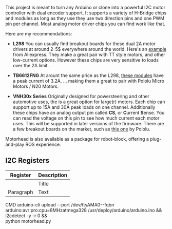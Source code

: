 This project is meant to turn any Arduino or clone into a powerful I2C motor controller with dual encoder support. It supports a variety of H-Bridge chips and modules as long as they use they use two direction pins and one PWM pin per channel. Most analog motor driver chips you can find work like that. 

Here are my recommendations:

* **L298** You can usually find breakout boards for these dual 2A motor drivers at around 2-5$ everywhere around the world. Here's an [example](https://www.aliexpress.com/item/1005001621936295.html) from Aliexpress. They make a great pair with TT style motors, and other low-current options. However these chips are very sensitive to loads over the 2A limit.

* **TB6612FNG**
	At arount the same price as the L298, [these modules](https://shop.pimoroni.com/products/tb6612fng-dual-motor-driver-carrier
) have a peak current of 3.2A. ... making them a great to pair with Pololu Micro Motors / N20 Motors. 
	
* **VNH30x Series**
	Originally designed for powersteering and other automotive uses, the is a great option for large(r) motors. Each chip can support up to 15A and 30A peak loads on one channel. Additionally these chips have an analog output pin called **CS**, or **C**urrent **S**ense. You can read the voltage on this pin to see how much current each motor uses. This will be supported in later versions of the firmware. There are a few breakout boards on the market, such as [this one](https://www.pololu.com/product/707) by Pololu.

Motorhead is also available as a package for robot-block, offering a plug-and-play ROS experience.


## I2C Registers

| Register      | Description |
| ----------- | ----------- |
|     | Title       |
| Paragraph   | Text        |



CMD arduino-cli upload --port /dev/ttyAMA0--fqbn arduino:avr:pro:cpu=8MHzatmega328 /usr/deploy/arduino/arduino.ino && \
    i2cdetect -y -r 0 && \
    python motorhead.py
